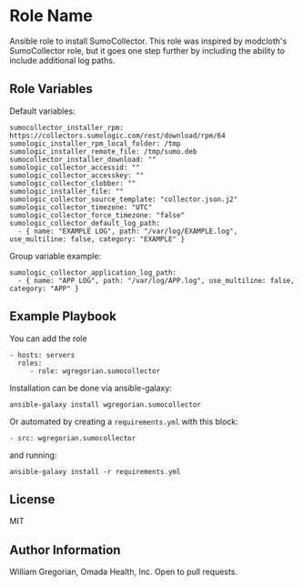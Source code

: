Role Name
=========

Ansible role to install SumoCollector. This role was inspired by modcloth's SumoCollector role, but it goes one step further by including the ability to include additional log paths.

Role Variables
--------------

Default variables:

```
sumocollector_installer_rpm: https://collectors.sumologic.com/rest/download/rpm/64
sumologic_installer_rpm_local_folder: /tmp
sumologic_installer_remote_file: /tmp/sumo.deb
sumocollector_installer_download: ""
sumologic_collector_accessid: ""
sumologic_collector_accesskey: ""
sumologic_collector_clobber: ""
sumologic_installer_file: ""
sumologic_collector_source_template: "collector.json.j2"
sumologic_collector_timezone: "UTC"
sumologic_collector_force_timezone: "false"
sumologic_collector_default_log_path:
  - { name: "EXAMPLE LOG", path: "/var/log/EXAMPLE.log", use_multiline: false, category: "EXAMPLE" }
```

Group variable example:

```
sumologic_collector_application_log_path:
  - { name: "APP LOG", path: "/var/log/APP.log", use_multiline: false, category: "APP" }
```

Example Playbook
----------------

You can add the role

    - hosts: servers
      roles:
         - role: wgregorian.sumocollector

Installation can be done via ansible-galaxy:

    ansible-galaxy install wgregorian.sumocollector

Or automated by creating a `requirements.yml` with this block:

    - src: wgregorian.sumocollector

and running:

    ansible-galaxy install -r requirements.yml


License
-------

MIT

Author Information
------------------

William Gregorian, Omada Health, Inc. Open to pull requests.
